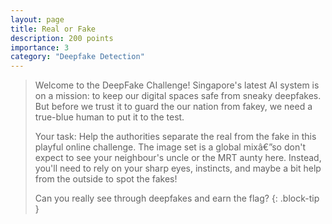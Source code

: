 ```yaml
---
layout: page
title: Real or Fake
description: 200 points
importance: 3
category: "Deepfake Detection"
---
```


> Welcome to the DeepFake Challenge! Singapore's latest AI system is on a mission: to keep our digital spaces safe from sneaky deepfakes. But before we trust it to guard the our nation from fakey, we need a true-blue human to put it to the test.
>
> Your task: Help the authorities separate the real from the fake in this playful online challenge. The image set is a global mixâ€”so don't expect to see your neighbour's uncle or the MRT aunty here. Instead, you'll need to rely on your sharp eyes, instincts, and maybe a bit help from the outside to spot the fakes!
>
> Can you really see through deepfakes and earn the flag?
{: .block-tip }

